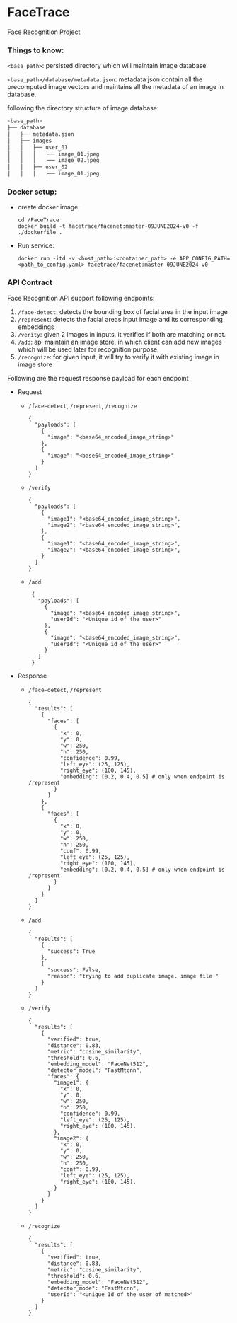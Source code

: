 # FaceTrace
Face Recognition Project

### Things to know:

`<base_path>`: persisted directory which will maintain image database

`<base_path>/database/metadata.json`: metadata json contain all the precomputed image vectors and maintains all the metadata of an image in database.

following the directory structure of image database:
```bash
<base_path>
├── database
│   ├── metadata.json
│   ├── images
│   │   ├── user_01
│   │   │   ├── image_01.jpeg
│   │   │   ├── image_02.jpeg
│   │   ├── user_02
│   │   │   ├── image_01.jpeg
```

### Docker setup:
- create docker image:
    ```
    cd /FaceTrace
    docker build -t facetrace/facenet:master-09JUNE2024-v0 -f ./dockerfile .
    ```
- Run service:
    ```
    docker run -itd -v <host_path>:<container_path> -e APP_CONFIG_PATH=<path_to_config.yaml> facetrace/facenet:master-09JUNE2024-v0
    ```


### API Contract
Face Recognition API support following endpoints:
1. `/face-detect`: detects the bounding box of facial area in the input image
2. `/represent`: detects the facial areas input image and its corresponding embeddings
3. `/verity`: given 2 images in inputs, it verifies if both are matching or not.
4. `/add`: api maintain an image store, in which client can add new images which will be used later for recognition purpose.
5. `/recognize`: for given input, it will try to verify it with existing image in image store

Following are the request response payload for each endpoint

- Request

    - `/face-detect`, `/represent`, `/recognize`
        ```
        {
          "payloads": [
            {
              "image": "<base64_encoded_image_string>"
            },
            {
              "image": "<base64_encoded_image_string>"
            }
          ]
        }
        ```
    - `/verify`
        ```
        {
          "payloads": [
            {
              "image1": "<base64_encoded_image_string>",
              "image2": "<base64_encoded_image_string>",
            },
            {
              "image1": "<base64_encoded_image_string>",
              "image2": "<base64_encoded_image_string>",
            }
          ]
        }
        ```
    - `/add`
       ```
        {
          "payloads": [
            {
              "image": "<base64_encoded_image_string>",
              "userId": "<Unique id of the user>"
            },
            {
              "image": "<base64_encoded_image_string>",
              "userId": "<Unique id of the user>"
            }
          ]
        }
        ```
      

- Response

    - `/face-detect`, `/represent`
        ```
        {
          "results": [
            {
              "faces": [
                {
                  "x": 0,
                  "y": 0,
                  "w": 250,
                  "h": 250,
                  "confidence": 0.99,
                  "left_eye": (25, 125),
                  "right_eye": (100, 145),
                  "embedding": [0.2, 0.4, 0.5] # only when endpoint is /represent
                }
              ]
            },
            {
              "faces": [
                {
                  "x": 0,
                  "y": 0,
                  "w": 250,
                  "h": 250,
                  "conf": 0.99,
                  "left_eye": (25, 125),
                  "right_eye": (100, 145),
                  "embedding": [0.2, 0.4, 0.5] # only when endpoint is /represent
                }
              ]
            }
          ]
        }
        ```
    - `/add`
        ```
        {
          "results": [
            {
              "success": True
            },
            {
              "success": False,
              "reason": "trying to add duplicate image. image file "
            }
          ]
       }
       ```
    - `/verify`
       ```
       {
         "results": [
           {
             "verified": true,
             "distance": 0.83,
             "metric": "cosine_similarity",
             "threshold": 0.6,
             "embedding_model": "FaceNet512",
             "detector_model": "FastMtcnn",
             "faces": {
               "image1": {
                 "x": 0,
                 "y": 0,
                 "w": 250,
                 "h": 250,
                 "confidence": 0.99,
                 "left_eye": (25, 125),
                 "right_eye": (100, 145),
               },
               "image2": {
                 "x": 0,
                 "y": 0,
                 "w": 250,
                 "h": 250,
                 "conf": 0.99,
                 "left_eye": (25, 125),
                 "right_eye": (100, 145),
               }
             }
           }
         ]
      }
      ```
    - `/recognize`
      ```
      {
        "results": [
          {
            "verified": true,
            "distance": 0.83,
            "metric": "cosine_similarity",
            "threshold": 0.6,
            "embedding_model": "FaceNet512",
            "detector_mode": "FastMtcnn",
            "userId": "<Unique Id of the user of matched>"
          }
        ]
      }
      ```